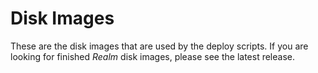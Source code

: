 Disk Images
===========

These are the disk images that are used by the deploy scripts.  If you are looking for finished *Realm* disk images, please see the latest release.
